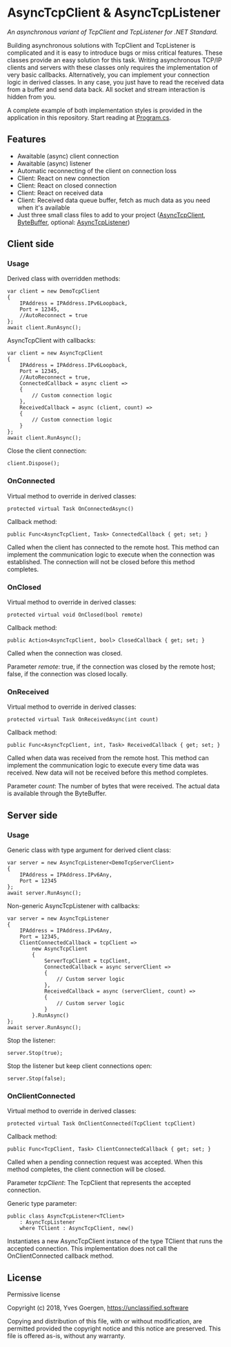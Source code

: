 # AsyncTcpClient & AsyncTcpListener

*An asynchronous variant of TcpClient and TcpListener for .NET Standard.*

Building asynchronous solutions with TcpClient and TcpListener is complicated and it is easy to introduce bugs or miss critical features. These classes provide an easy solution for this task. Writing asynchronous TCP/IP clients and servers with these classes only requires the implementation of very basic callbacks. Alternatively, you can implement your connection logic in derived classes. In any case, you just have to read the received data from a buffer and send data back. All socket and stream interaction is hidden from you.

A complete example of both implementation styles is provided in the application in this repository. Start reading at [Program.cs](https://github.com/ygoe/AsyncTcpClient/blob/master/AsyncTcpClient/Program.cs).

## Features

* Awaitable (async) client connection
* Awaitable (async) listener
* Automatic reconnecting of the client on connection loss
* Client: React on new connection
* Client: React on closed connection
* Client: React on received data
* Client: Received data queue buffer, fetch as much data as you need when it's available
* Just three small class files to add to your project ([AsyncTcpClient](https://github.com/ygoe/AsyncTcpClient/blob/master/AsyncTcpClient/AsyncTcpClient.cs), [ByteBuffer](https://github.com/ygoe/AsyncTcpClient/blob/master/AsyncTcpClient/ByteBuffer.cs), optional: [AsyncTcpListener](https://github.com/ygoe/AsyncTcpClient/blob/master/AsyncTcpClient/AsyncTcpListener.cs))

## Client side

### Usage

Derived class with overridden methods:

    var client = new DemoTcpClient
    {
        IPAddress = IPAddress.IPv6Loopback,
        Port = 12345,
        //AutoReconnect = true
    };
    await client.RunAsync();

AsyncTcpClient with callbacks:

    var client = new AsyncTcpClient
    {
        IPAddress = IPAddress.IPv6Loopback,
        Port = 12345,
        //AutoReconnect = true,
        ConnectedCallback = async client =>
        {
            // Custom connection logic
        },
        ReceivedCallback = async (client, count) =>
        {
            // Custom connection logic
        }
    };
    await client.RunAsync();

Close the client connection:

    client.Dispose();

### OnConnected

Virtual method to override in derived classes:

    protected virtual Task OnConnectedAsync()

Callback method:

    public Func<AsyncTcpClient, Task> ConnectedCallback { get; set; }

Called when the client has connected to the remote host. This method can implement the communication logic to execute when the connection was established. The connection will not be closed before this method completes.

### OnClosed

Virtual method to override in derived classes:

    protected virtual void OnClosed(bool remote)

Callback method:

    public Action<AsyncTcpClient, bool> ClosedCallback { get; set; }

Called when the connection was closed.

Parameter *remote*: true, if the connection was closed by the remote host; false, if the connection was closed locally.

### OnReceived

Virtual method to override in derived classes:

    protected virtual Task OnReceivedAsync(int count)

Callback method:

    public Func<AsyncTcpClient, int, Task> ReceivedCallback { get; set; }

Called when data was received from the remote host. This method can implement the communication logic to execute every time data was received. New data will not be received before this method completes.

Parameter *count*: The number of bytes that were received. The actual data is available through the ByteBuffer.

## Server side

### Usage

Generic class with type argument for derived client class:

    var server = new AsyncTcpListener<DemoTcpServerClient>
    {
        IPAddress = IPAddress.IPv6Any,
        Port = 12345
    };
    await server.RunAsync();

Non-generic AsyncTcpListener with callbacks:

    var server = new AsyncTcpListener
    {
        IPAddress = IPAddress.IPv6Any,
        Port = 12345,
        ClientConnectedCallback = tcpClient =>
            new AsyncTcpClient
            {
                ServerTcpClient = tcpClient,
                ConnectedCallback = async serverClient =>
                {
                    // Custom server logic
                },
                ReceivedCallback = async (serverClient, count) =>
                {
                    // Custom server logic
                }
            }.RunAsync()
    };
    await server.RunAsync();

Stop the listener:

    server.Stop(true);

Stop the listener but keep client connections open:

    server.Stop(false);

### OnClientConnected

Virtual method to override in derived classes:

    protected virtual Task OnClientConnected(TcpClient tcpClient)

Callback method:

    public Func<TcpClient, Task> ClientConnectedCallback { get; set; }

Called when a pending connection request was accepted. When this method completes, the client connection will be closed.

Parameter *tcpClient*: The TcpClient that represents the accepted connection.

Generic type parameter:

    public class AsyncTcpListener<TClient>
        : AsyncTcpListener
        where TClient : AsyncTcpClient, new()

Instantiates a new AsyncTcpClient instance of the type TClient that runs the accepted connection. This implementation does not call the OnClientConnected callback method.

## License

Permissive license

Copyright (c) 2018, Yves Goergen, https://unclassified.software

Copying and distribution of this file, with or without modification, are permitted provided the copyright notice and this notice are preserved. This file is offered as-is, without any warranty.

